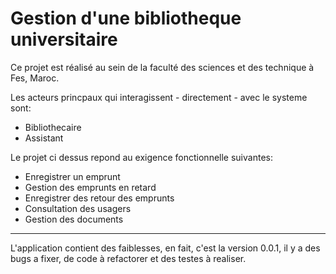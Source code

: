 <h1> Gestion d'une bibliotheque universitaire </h1>

<p> Ce projet est réalisé au sein de la faculté des sciences et des technique à Fes, Maroc. </p>
<p> Les acteurs princpaux qui interagissent - directement - avec le systeme sont: </p>

<ul>
    <li>Bibliothecaire</li>
    <li>Assistant</li>
</ul>

<p> Le projet ci dessus repond au exigence fonctionnelle suivantes: </p>
<ul>
    <li>Enregistrer un emprunt</li>
    <li>Gestion des emprunts en retard</li>
    <li>Enregistrer des retour des emprunts</li>
    <li>Consultation des usagers</li>
    <li>Gestion des documents</li>
</ul>

<hr>

<p> L'application contient des faiblesses, en fait, c'est la version 0.0.1, il y a des bugs a fixer, de code à refactorer et des testes à realiser. </p>